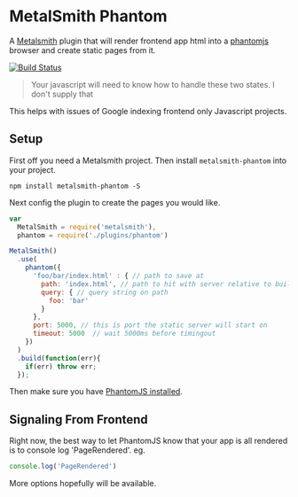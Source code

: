 # MetalSmith Phantom

A [Metalsmith](http://www.metalsmith.io/) plugin that will render frontend app html into a [phantomjs](http://phantomjs.org/) browser and create static pages from it.

[![Build Status](https://travis-ci.org/jcblw/metalsmith-phantom.svg?branch=master)](https://travis-ci.org/jcblw/metalsmith-phantom)

> Your javascript will need to know how to handle these two states. I don't supply that

This helps with issues of Google indexing frontend only Javascript projects. 

## Setup 

First off you need a Metalsmith project. Then install `metalsmith-phantom` into your project. 

	npm install metalsmith-phantom -S

Next config the plugin to create the pages you would like.

```javascript
var 
  MetalSmith = require('metalsmith'),
  phantom = require('./plugins/phantom')

MetalSmith()
  .use(
    phantom({ 
      'foo/bar/index.html' : { // path to save at
        path: 'index.html', // path to hit with server relative to build dir
        query: { // query string on path
          foo: 'bar'
        }
      },
      port: 5000, // this is port the static server will start on
      timeout: 5000  // wait 5000ms before timingout 
    })
  )
  .build(function(err){
    if(err) throw err;
  });
```

Then make sure you have [PhantomJS installed](http://phantomjs.org/download.html).

## Signaling From Frontend

Right now, the best way to let PhantomJS know that your app is all rendered is to console log 'PageRendered'. eg.

```javascript
console.log('PageRendered')
```
More options hopefully will be available.
